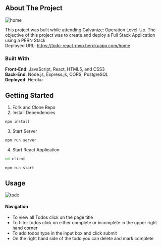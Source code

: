 ## About The Project

![home](https://user-images.githubusercontent.com/99050358/189724611-929089f9-d98c-4382-924f-53002da1a611.png)

This project was built while attending Galvanize: Operation Level-Up. The objective of this project was to create and deploy a Full Stack Application
using a PERN Stack
<br>
Deployed URL: https://todo-react-mvp.herokuapp.com/home

### Built With
**Front-End**: JavaScript, React, HTML5, and CSS3
<br>
**Back-End**: Node.js, Express.js, CORS, PostgreSQL
<br>
**Deployed**: Heroku

## Getting Started

1. Fork and Clone Repo
2. Install Dependencies
  ```sh
  npm install
  ```
3. Start Server
  ```sh 
  npm run server
  ```
4. Start React Application
  ```sh
  cd client
  ```
  ```sh
  npm run start
  ```

## Usage

![todo](https://user-images.githubusercontent.com/99050358/189725719-bfb3b5e5-1d34-4c0d-a0c3-9cb1088251be.gif)

#### Navigation

* To view all Todos click on the page title
* To filter todos click on either complete or incomplete in the upper right hand corner
* To add todos type in the input box and click submit
* On the right hand side of the todo you can delete and mark complete
